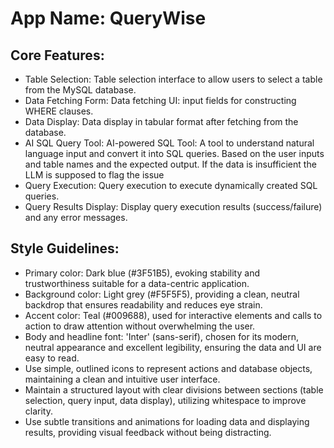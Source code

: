 # **App Name**: QueryWise

## Core Features:

- Table Selection: Table selection interface to allow users to select a table from the MySQL database.
- Data Fetching Form: Data fetching UI:  input fields for constructing WHERE clauses.
- Data Display: Data display in tabular format after fetching from the database.
- AI SQL Query Tool: AI-powered SQL Tool:  A tool to understand natural language input and convert it into SQL queries. Based on the user inputs and table names and the expected output. If the data is insufficient the LLM is supposed to flag the issue
- Query Execution: Query execution to execute dynamically created SQL queries.
- Query Results Display: Display query execution results (success/failure) and any error messages.

## Style Guidelines:

- Primary color: Dark blue (#3F51B5), evoking stability and trustworthiness suitable for a data-centric application.
- Background color: Light grey (#F5F5F5), providing a clean, neutral backdrop that ensures readability and reduces eye strain.
- Accent color: Teal (#009688), used for interactive elements and calls to action to draw attention without overwhelming the user.
- Body and headline font: 'Inter' (sans-serif), chosen for its modern, neutral appearance and excellent legibility, ensuring the data and UI are easy to read.
- Use simple, outlined icons to represent actions and database objects, maintaining a clean and intuitive user interface.
- Maintain a structured layout with clear divisions between sections (table selection, query input, data display), utilizing whitespace to improve clarity.
- Use subtle transitions and animations for loading data and displaying results, providing visual feedback without being distracting.